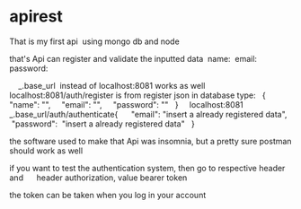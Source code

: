 # apirest
That is my first api  using mongo db and node

that's Api can register and validate the inputted data 
name: 
email: 
password: 

    _.base_url  instead of localhost:8081 works as well
  localhost:8081/auth/register is from register json in database type:
  {
    "name": "",
    "email": "",
    "password": ""
  }
    localhost:8081
  _.base_url/auth/authenticate{
     "email": "insert a already registered data",
   "password":  "insert a already registered data"
  }

the software used to make that Api was insomnia, but a pretty sure postman should work as well

if you want to test the authentication system, then go to respective header and 
    header authorization, value bearer token

the token can be taken when you log in your account
